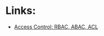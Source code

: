 
# Links:
- [Access Control: RBAC, ABAC, ACL](https://medium.com/@r04922101/access-control-rbac-abac-acl-8ed56c94ce1a)
